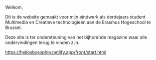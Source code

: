 Welkom,

Dit is de website gemaakt voor mijn eindwerk als derdejaars student Multimedia en Creatieve technologieën aan de Erasmus Hogeschool te Brussel.

Deze site is ter ondersteuning van het bijhorende magazine waar alle ondervindingen terug te vinden zijn.

https://heliosbysophie.netlify.app/front/start.html